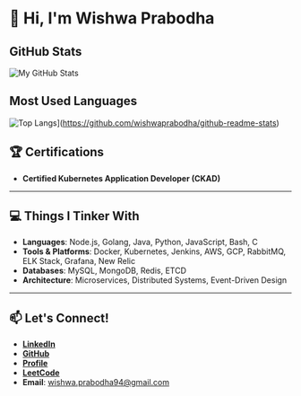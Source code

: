 # 👋 Hi, I'm Wishwa Prabodha

## GitHub Stats

![My GitHub Stats](https://github-readme-stats.vercel.app/api?username=wishwaprabodha&show_icons=true&theme=radical)

## Most Used Languages

![Top Langs](https://github-readme-stats.vercel.app/api/top-langs/?username=wishwaprabodha)](https://github.com/wishwaprabodha/github-readme-stats)

## 🏆 Certifications

- **Certified Kubernetes Application Developer (CKAD)**  
---

## 💻 Things I Tinker With

- **Languages**: Node.js, Golang, Java, Python, JavaScript, Bash, C  
- **Tools & Platforms**: Docker, Kubernetes, Jenkins, AWS, GCP, RabbitMQ, ELK Stack, Grafana, New Relic  
- **Databases**: MySQL, MongoDB, Redis, ETCD  
- **Architecture**: Microservices, Distributed Systems, Event-Driven Design  

---


## 📫 Let's Connect!

- [**LinkedIn**](https://linkedin.com/in/wishwaprabodha)  
- [**GitHub**](https://github.com/wishwaprabodha)  
- [**Profile**](https://wishwaprabodha.github.io)  
- [**LeetCode**](https://leetcode.com/u/wishwaprabodha94)  
- **Email**: wishwa.prabodha94@gmail.com  
